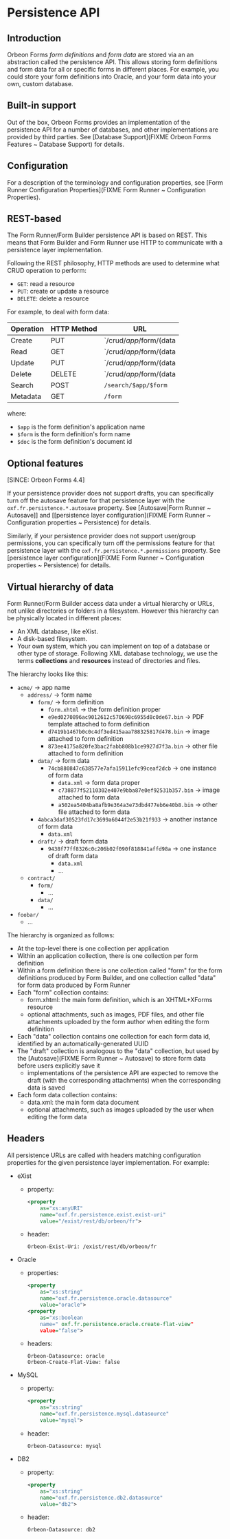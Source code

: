 # Persistence API

<!-- toc -->

## Introduction

Orbeon Forms *form definitions* and *form data* are stored via an an abstraction called the persistence API. This allows storing form definitions and form data for all or specific forms in different places. For example, you could store your form definitions into Oracle, and your form data into your own, custom database.

## Built-in support

Out of the box, Orbeon Forms provides an implementation of the persistence API for a number of databases, and other implementations are provided by third parties. See [Database Support](FIXME Orbeon Forms Features ~ Database Support) for details.

## Configuration

For a description of the terminology and configuration properties, see [Form Runner Configuration Properties](FIXME Form Runner ~ Configuration Properties).

## REST-based

The Form Runner/Form Builder persistence API is based on REST. This means that Form Builder and Form Runner use HTTP to communicate with a persistence layer implementation.

Following the REST philosophy, HTTP methods are used to determine what CRUD operation to perform:

* `GET`: read a resource
* `PUT`: create or update a resource
* `DELETE`: delete a resource

For example, to deal with form data:

| Operation | HTTP Method | URL |
| --------- | ----------- | --- |
| Create    | PUT         | `/crud/$app/$form/(data|draft)/$doc/data.xml` |
| Read      | GET         | `/crud/$app/$form/(data|draft)/$doc/data.xml` |
| Update    | PUT         | `/crud/$app/$form/(data|draft)/$doc/data.xml` |
| Delete    | DELETE      | `/crud/$app/$form/(data|draft)/$doc/data.xml` |
| Search    | POST        | `/search/$app/$form` |
| Metadata  | GET         | `/form` |

where:

- `$app` is the form definition's application name
- `$form` is the form definition's form name
- `$doc` is the form definition's document id

## Optional features

[SINCE: Orbeon Forms 4.4]

If your persistence provider does not support drafts, you can specifically turn off the autosave feature for that persistence layer with the `oxf.fr.persistence.*.autosave` property. See [Autosave|Form Runner ~ Autosave]] and [[persistence layer configuration](FIXME Form Runner ~ Configuration properties ~ Persistence) for details.

Similarly, if your persistence provider does not support user/group permissions, you can specifically turn off the permissions feature for that persistence layer with the `oxf.fr.persistence.*.permissions` property. See [persistence layer configuration](FIXME Form Runner ~ Configuration properties ~ Persistence) for details.

## Virtual hierarchy of data

Form Runner/Form Builder access data under a virtual hierarchy or URLs, not unlike directories or folders in a filesystem. However this hierarchy can be physically located in different places:

* An XML database, like eXist.
* A disk-based filesystem.
* Your own system, which you can implement on top of a database or other type of storage.
Following XML database technology, we use the terms **collections** and **resources** instead of directories and files.

The hierarchy looks like this:


- `acme/` → app name
    - `address/` → form name
        - `form/` → form definition
            - `form.xhtml` → the form definition proper
            - `e9ed0270896ac9012612c570698c6955d8c0de67.bin` → PDF template attached to form definition
            - `d7419b1467b0c0c4df3ed415aaa788325817d478.bin` → image attached to form definition
            - `873ee4175a820fe3bac2fabb808b1ce9927d7f3a.bin` → other file attached to form definition
        - `data/` → form data
            - `74cb880847c638577e7afa15911efc99ceaf2dcb` → one instance of form data
                - `data.xml` → form data proper
                - `c738877f52110302e407e9bba87e0ef92531b357.bin` → image attached to form data
                - `a502ea5404ba8afb9e364a3e73dbd477eb6e40b8.bin` → other file attached to form data
        - `4abca3daf30523fd17c3699a6044f2e53b21f933` → another instance of form data
            - `data.xml`
        - `draft/` → draft form data
            - `9438f77ff8326c0c206b02f090f818841affd98a` → one instance of draft form data
                - `data.xml`
                - …
    - `contract/`
        - `form/`
            - …
        - `data/`
            - …
- `foobar/`
    - …

The hierarchy is organized as follows:

* At the top-level there is one collection per application
* Within an application collection, there is one collection per form definition
* Within a form definition  there is one collection called "form" for the form definitions produced by Form Builder, and one collection called "data" for form data produced by Form Runner
* Each "form" collection contains:
    * form.xhtml: the main form definition, which is an XHTML+XForms resource
    * optional attachments, such as images, PDF files, and other file attachments uploaded by the form author when editing the form definition
* Each "data" collection contains one collection for each form data id, identified by an automatically-generated UUID
* The "draft" collection is analogous to the "data" collection, but used by the [Autosave](FIXME Form Runner ~ Autosave) to store form data before users explicitly save it
    * implementations of the persistence API are expected to remove the draft (with the corresponding attachments) when the corresponding data is saved
* Each form data collection contains:
    * data.xml: the main form data document
    * optional attachments, such as images uploaded by the user when editing the form data

## Headers

All persistence URLs are called with headers matching configuration properties for the given persistence layer implementation. For example:

* eXist
    * property:

        ```xml
        <property
            as="xs:anyURI"
            name="oxf.fr.persistence.exist.exist-uri"
            value="/exist/rest/db/orbeon/fr">
        ```

    * header:

        ```
        Orbeon-Exist-Uri: /exist/rest/db/orbeon/fr
        ```

* Oracle
    * properties:

        ```xml
        <property
            as="xs:string"
            name="oxf.fr.persistence.oracle.datasource"
            value="oracle">
        <property
            as="xs:boolean
            name=" oxf.fr.persistence.oracle.create-flat-view"
            value="false">
        ```

    * headers:

        ```
        Orbeon-Datasource: oracle
        Orbeon-Create-Flat-View: false
        ```

* MySQL
    * property:

        ```xml
        <property
            as="xs:string"
            name="oxf.fr.persistence.mysql.datasource"
            value="mysql">
        ```

    * header:

        ```
        Orbeon-Datasource: mysql
        ```

* DB2
    * property:

        ```xml
        <property
            as="xs:string"
            name="oxf.fr.persistence.db2.datasource"
            value="db2">
        ```

    * header:

        ```
        Orbeon-Datasource: db2
        ```
